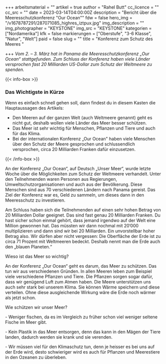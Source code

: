 +++
arbeitsmaterial = ""
artikel = true
author = "Rahel Butt"
cc_licence = ""
cc_src = ""
date = 2023-03-14T04:00:00Z
description = "Bericht über die Meeresschutzkonferenz \"Our Ocean\""
fdw = false
hero_img = "/v1678787291/287071085_highres_iztpux.jpg"
img_description = ""
img_photographer = "KEYSTONE"
img_src = "KEYSTONE"
kategorien = ["Nordamerika"]
kfk = false
markierungen = ["Oberstufe", "3-6 Klasse", "Natur", "Welt"]
paid = false
slug = ""
title = "Konferenz zum Schutz des Meeres "

+++
_Vom 2. – 3. März hat in Panama die Meeresschutzkonferenz „Our Ocean“ stattgefunden. Zum Schluss der Konferenz haben viele Länder versprochen fast 20 Milliarden US-Dollar zum Schutz der Weltmeere zu spenden._

{{< info-box >}} <h3>Das Wichtigste in Kürze</h3>

<p>Wenn es einfach schnell gehen soll, dann findest du in diesem Kasten die Hauptaussagen des Artikels:</p>

<ul>

<li>Den Meeren auf der ganzen Welt (auch Weltmeere genannt) geht es nicht gut, deshalb wollen viele Länder das Meer besser schützen.</li>

<li>Das Meer ist sehr wichtig für Menschen, Pflanzen und Tiere und auch für das Klima.</li>

<li>Bei der internationalen Konferenz „Our Ocean" haben viele Menschen über den Schutz der Meere gesprochen und schlussendlich versprochen, circa 20 Milliarden Franken dafür einzusetzen.</li>

</ul> {{< /info-box >}}

An der Konferenz „Our Ocean“, auf Deutsch „Unser Meer“, wurde letzte Woche über die Möglichkeiten zum Schutz der Weltmeere verhandelt. Unter den Teilnehmenden waren Personen aus Regierungen, Umweltschutzorganisationen und auch aus der Bevölkerung. Diese Menschen sind aus 70 verschiedenen Ländern nach Panama gereist. Das Ziel der Konferenz war es, Geld zu sammeln, um dieses dann in den Meeresschutz zu investieren.

Am Schluss haben sich die Teilnehmenden auf einen sehr hohen Betrag von 20 Milliarden Dollar geeignet. Das sind fast genau 20 Milliarden Franken. Du hast sicher schon einmal gehört, dass jemand irgendwo auf der Welt eine Million gewonnen hat. Das müssten wir dann nochmal mit 20‘000 multiplizieren und dann sind wir bei 20 Milliarden. Ein unvorstellbar hoher Betrag also. Wir dürfen aber nicht vergessen: Die Oberfläche der Erde ist zu circa 71 Prozent mit Weltmeeren bedeckt. Deshalb nennt man die Erde auch den „blauen Planeten.“

Wieso ist das Meer so wichtig?

An der Konferenz „Our Ocean“ geht es darum, das Meer zu schützen. Das tun wir aus verschiedenen Gründen. In allen Meeren leben zum Beispiel viele verschiedene Pflanzen und Tiere. Die Pflanzen sorgen sogar dafür, dass wir genügend Luft zum Atmen haben. Die Meere unterstützen uns auch sehr stark bei unserem Klima. Sie können Wärme speichern und diese verteilen. Ohne diese ausgleichende Wirkung wäre die Erde noch wärmer als jetzt schon.

Wie schützen wir unser Meer?

\- Weniger fischen, da es im Vergleich zu früher schon viel weniger seltene Fische im Meer gibt.

\- Kein Plastik in das Meer entsorgen, denn das kann in den Mägen der Tiere landen, dadurch werden sie krank und sie verenden.

\- Wir müssen viel für den Klimaschutz tun, denn je heisser es bei uns auf der Erde wird, desto schwieriger wird es auch für Pflanzen und Meerestiere in den Ozeanen zu überleben.
